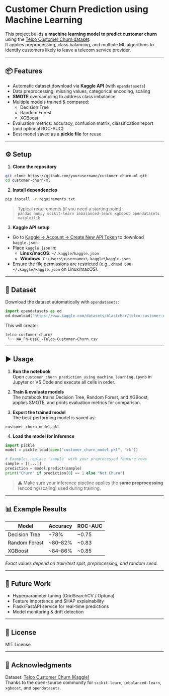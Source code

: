 # Customer Churn Prediction using Machine Learning

This project builds a **machine learning model to predict customer churn** using the [Telco Customer Churn dataset](https://www.kaggle.com/datasets/blastchar/telco-customer-churn).  
It applies preprocessing, class balancing, and multiple ML algorithms to identify customers likely to leave a telecom service provider.

---

## 📦 Features
- Automatic dataset download via **Kaggle API** (with `opendatasets`)
- Data preprocessing: missing values, categorical encoding, scaling
- **SMOTE** oversampling to address class imbalance
- Multiple models trained & compared:
  - Decision Tree
  - Random Forest
  - XGBoost
- Evaluation metrics: accuracy, confusion matrix, classification report (and optional ROC-AUC)
- Best model saved as a **pickle file** for reuse

---

## ⚙️ Setup

1. **Clone the repository**
```bash
git clone https://github.com/yourusername/customer-churn-ml.git
cd customer-churn-ml
```

2. **Install dependencies**
```bash
pip install -r requirements.txt
```

> Typical requirements (if you need a starting point):  
> `pandas numpy scikit-learn imbalanced-learn xgboost opendatasets matplotlib`

3. **Kaggle API setup**
- Go to [Kaggle → Account → Create New API Token](https://www.kaggle.com/account) to download `kaggle.json`.
- Place `kaggle.json` in:
  - **Linux/macOS**: `~/.kaggle/kaggle.json`
  - **Windows**: `C:\Users\<username>\.kaggle\kaggle.json`
- Ensure the file permissions are restricted (e.g., `chmod 600 ~/.kaggle/kaggle.json` on Linux/macOS).

---

## 📂 Dataset

Download the dataset automatically with `opendatasets`:

```python
import opendatasets as od
od.download("https://www.kaggle.com/datasets/blastchar/telco-customer-churn")
```

This will create:
```
telco-customer-churn/
 └── WA_Fn-UseC_-Telco-Customer-Churn.csv
```

---

## ▶️ Usage

1. **Run the notebook**  
Open `customer_churn_prediction_using_machine_learning.ipynb` in Jupyter or VS Code and execute all cells in order.

2. **Train & evaluate models**  
The notebook trains Decision Tree, Random Forest, and XGBoost, applies SMOTE, and prints evaluation metrics for comparison.

3. **Export the trained model**  
The best-performing model is saved as:
```
customer_churn_model.pkl
```

4. **Load the model for inference**
```python
import pickle
model = pickle.load(open("customer_churn_model.pkl", "rb"))

# Example: replace `sample` with your preprocessed feature rows
sample = [[...]]  
prediction = model.predict(sample)
print("Churn" if prediction[0] == 1 else "Not Churn")
```

> ⚠️ Make sure your inference pipeline applies the **same preprocessing** (encoding/scaling) used during training.

---

## 📊 Example Results

| Model         | Accuracy | ROC-AUC |
|---------------|----------|---------|
| Decision Tree | ~78%     | ~0.75   |
| Random Forest | ~80–82%  | ~0.83   |
| XGBoost       | ~84–86%  | ~0.85   |

*Exact values depend on train/test split, preprocessing, and random seed.*

---

## 🔮 Future Work
- Hyperparameter tuning (GridSearchCV / Optuna)
- Feature importance and SHAP explainability
- Flask/FastAPI service for real-time predictions
- Model monitoring & drift detection

---

## 📝 License
MIT License

---

## 🙌 Acknowledgments
Dataset: [Telco Customer Churn (Kaggle)](https://www.kaggle.com/datasets/blastchar/telco-customer-churn)  
Thanks to the open-source community for `scikit-learn`, `imbalanced-learn`, `xgboost`, and `opendatasets`.
